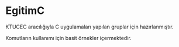 # EgitimC

KTUCEC aracılığıyla C uygulamaları yapılan gruplar için hazırlanmıştır.

Komutların kullanımı için basit örnekler içermektedir.
